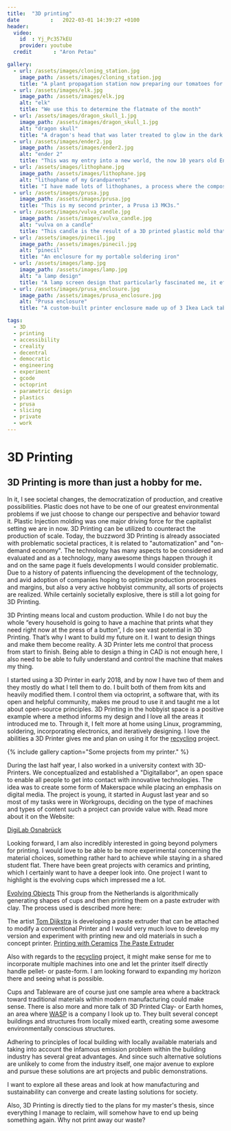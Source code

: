 ```yaml
---
title:  "3D printing"
date          :   2022-03-01 14:39:27 +0100
header:
  video:
    id  : Yj_Pc357kEU
    provider: youtube
  credit       : "Aron Petau"

gallery:
  - url: /assets/images/cloning_station.jpg
    image_path: /assets/images/cloning_station.jpg
    title: "A plant propagation station now preparing our tomatoes for summer"
  - url: /assets/images/elk.jpg
    image_path: /assets/images/elk.jpg
    alt: "elk"
    title: "We use this to determine the flatmate of the month"
  - url: /assets/images/dragon_skull_1.jpg
    image_path: /assets/images/dragon_skull_1.jpg
    alt: "dragon skull"
    title: "A dragon's head that was later treated to glow in the dark."
  - url: /assets/images/ender2.jpg
    image_path: /assets/images/ender2.jpg
    alt: "ender 2"
    title: "This was my entry into a new world, the now 10 years old Ender 2"
  - url: /assets/images/lithophane.jpg
    image_path: /assets/images/lithophane.jpg
    alt: "lithophane of my Grandparents"
    title: "I have made lots of lithophanes, a process where the composition and thickness of the material are used for creating an image."
  - url: /assets/images/prusa.jpg
    image_path: /assets/images/prusa.jpg
    title: "This is my second printer, a Prusa i3 MK3s."
  - url: /assets/images/vulva_candle.jpg
    image_path: /assets/images/vulva_candle.jpg
    alt: "vulva on a candle"
    title: "This candle is the result of a 3D printed plastic mold that I then poured wax into."
  - url: /assets/images/pinecil.jpg
    image_path: /assets/images/pinecil.jpg
    alt: "pinecil"
    title: "An enclosure for my portable soldering iron"
  - url: /assets/images/lamp.jpg
    image_path: /assets/images/lamp.jpg
    alt: "a lamp design"
    title: "A lamp screen design that particularly fascinated me, it effortlessly comes from a simple 2D spiral shape."
  - url: /assets/images/prusa_enclosure.jpg
    image_path: /assets/images/prusa_enclosure.jpg
    alt: "Prusa enclosure"
    title: "A custom-built printer enclosure made up of 3 Ikea Lack tables and around 3 kgs of plastic."

tags:
  - 3D 
  - printing
  - accessibility
  - creality
  - decentral
  - democratic
  - engineering
  - experiment 
  - gcode
  - octoprint
  - parametric design
  - plastics
  - prusa
  - slicing
  - private
  - work
---
```


# 3D Printing
## 3D Printing is more than just a hobby for me.

In it, I see societal changes, the democratization of production, and creative possibilities. Plastic does not have to be one of our greatest environmental problems if we just choose to change our perspective and behavior toward it. 
Plastic Injection molding was one major driving force for the capitalist setting we are in now. 
3D Printing can be utilized to counteract the production of scale. 
Today, the buzzword 3D Printing is already associated with problematic societal practices, it is related to "automatization" and "on-demand economy". The technology has many aspects to be considered and evaluated and as a technology, many awesome things happen through it and on the same page it fuels developments I would consider problematic. Due to a history of patents influencing the development of the technology, and avid adoption of companies hoping to optimize production processes and margins, but also a very active hobbyist community, all sorts of projects are realized. While certainly societally explosive, there is still a lot going for 3D Printing. 

3D Printing means local and custom production. While I do not buy the whole “every household is going to have a machine that prints what they need right now at the press of a button”, I do see vast potential in 3D Printing.
That’s why I want to build my future on it. 
I want to design things and make them become reality. 
A 3D Printer lets me control that process from start to finish. Being able to design a thing in CAD is not enough here, I also need to be able to fully understand and control the machine that makes my thing. 

I started using a 3D Printer in early 2018, and by now I have two of them and they mostly do what I tell them to do.
I built both of them from kits and heavily modified them. I control them via octoprint, a software that, with its open and helpful community, makes me proud to use it and taught me a lot about open-source principles. 3D Printing in the hobbyist space is a positive example where a method informs my design and I love all the areas it introduced me to. 
Through it, I felt more at home using Linux, programming, soldering, incorporating electronics, and iteratively designing. 
I love the abilities a 3D Printer gives me and plan on using it for the [recycling](/plastic-recycling/) project.

{% include gallery caption="Some projects from my printer." %}

During the last half year, I also worked in a university context with 3D-Printers. 
We conceptualized and established a "Digitallabor", an open space to enable all people to get into contact with innovative technologies. The idea was to create some form of Makerspace while placing an emphasis on digital media.
The project is young, it started in August last year and so most of my tasks were in Workgroups, deciding on the type of machines and types of content such a project can provide value with.
Read more about it on the Website:

[DigiLab Osnabrück](https://digitale-lehre.virtuos.uni-osnabrueck.de/uos-digilab/)

Looking forward, I am also incredibly interested in going beyond polymers for printing. I would love to be able to be more experimental concerning the material choices, something rather hard to achieve while staying in a shared student flat. There have been great projects with ceramics and printing, which I certainly want to have a deeper look into. One project I want to highlight is the evolving cups which impressed me a lot. 

[Evolving Objects](https://evolving-objects.nl)
This group from the Netherlands is algorithmically generating shapes of cups and then printing them on a paste extruder with clay.
The process used is described more here: 


The artist [Tom Dijkstra](http://tomdijkstra.info) is developing a paste extruder that can be attached to modify a conventional Printer and I would very much love to develop my version and experiment with printing new and old materials in such a concept printer. 
[Printing with Ceramics](https://wikifactory.com/+Ceramic3DPrinting/forum/thread/NDQyNDc0)
[The Paste Extruder](http://tomdijkstra.info/dirtmod/index.php)

Also with regards to the [recycling](/plastic-recycling/) project, it might make sense for me to incorporate multiple machines into one and let the printer itself directly handle pellet- or paste-form. I am looking forward to expanding my horizon there and seeing what is possible. 

Cups and Tableware are of course just one sample area where a backtrack toward traditional materials within modern manufacturing could make sense. There is also more and more talk of 3D Printed Clay- or Earth homes, an area where [WASP](https://www.3dwasp.com/en/3d-printing-architecture/) is a company I look up to. 
They built several concept buildings and structures from locally mixed earth, creating some awesome environmentally conscious structures.

Adhering to principles of local building with locally available materials and taking into account the infamous emission problem within the building industry has several great advantages.
And since such alternative solutions are unlikely to come from the industry itself, one major avenue to explore and pursue these solutions are art projects and public demonstrations. 

I want to explore all these areas and look at how manufacturing and sustainability can converge and create lasting solutions for society. 

Also, 3D Printing is directly tied to the plans for my master's thesis, since everything I manage to reclaim, will somehow have to end up being something again. Why not print away our waste?



